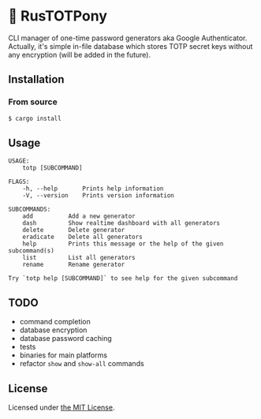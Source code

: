 # 🐴 RusTOTPony

CLI manager of one-time password generators aka Google Authenticator.
Actually, it's simple in-file database which stores TOTP secret keys
without any encryption (will be added in the future).

## Installation

### From source

```sh
$ cargo install
```

## Usage

```text
USAGE:
    totp [SUBCOMMAND]

FLAGS:
    -h, --help       Prints help information
    -V, --version    Prints version information

SUBCOMMANDS:
    add          Add a new generator
    dash         Show realtime dashboard with all generators
    delete       Delete generator
    eradicate    Delete all generators
    help         Prints this message or the help of the given subcommand(s)
    list         List all generators
    rename       Rename generator

Try `totp help [SUBCOMMAND]` to see help for the given subcommand
```

## TODO

- command completion
- database encryption
- database password caching
- tests
- binaries for main platforms
- refactor `show` and `show-all` commands

## License

Licensed under [the MIT License][MIT License].

[MIT License]: https://github.com/zebradil/rustotpony/blob/master/LICENSE